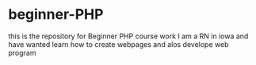 # beginner-PHP
this is the repository for Beginner PHP course work
I am a RN in iowa and have wanted learn how to create webpages and alos develope web program
